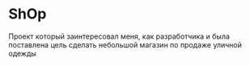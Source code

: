 # ShOp
Проект который заинтересовал меня, как разработчика и была поставлена цель сделать небольшой магазин по продаже уличной одежды
